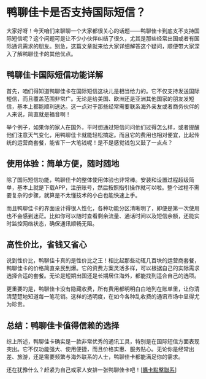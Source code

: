# 鸭聊佳卡是否支持国际短信？

大家好呀！今天咱们来聊聊一个大家都很关心的话题——鸭聊佳卡到底支不支持国际短信呢？这个问题可是让不少小伙伴纠结了很久，尤其是那些经常出国或者有国际通讯需求的朋友。别急，这篇文章就来给大家详细解答这个疑问，顺便带大家深入了解鸭聊佳卡的其他优点。

## 鸭聊佳卡国际短信功能详解

首先，咱们得知道鸭聊佳卡在国际短信这块儿是相当给力的。它不仅支持发送国际短信，而且覆盖范围非常广。无论是给美国、欧洲还是亚洲其他国家的朋友发短信，基本上都能顺利送达。这一点对于那些经常需要联系海外亲友或者商务伙伴的人来说，简直就是福音啊！

举个例子，如果你的家人在国外，平时想通过短信问问他们过得怎么样，或者提醒他们注意天气变化，用鸭聊佳卡就能轻松搞定。而且它的费用也相对便宜，比起传统的运营商套餐，能省下一大笔钱呢！是不是感觉钱包又鼓了一点点？

## 使用体验：简单方便，随时随地

除了国际短信功能，鸭聊佳卡的整体使用体验也非常棒。安装和设置过程超级简单，基本上就是下载APP，注册账号，然后按照指引操作就可以啦。整个过程不需要复杂的步骤，就算是不太懂技术的小白也能快速上手。

而且鸭聊佳卡的界面设计得很人性化，各种功能分区清晰明了，即便是第一次使用也不会感到迷茫。比如你可以随时查看剩余流量、通话时间以及短信余额，还能实时监控网络状态，确保通讯顺畅无阻。

## 高性价比，省钱又省心

说到性价比，鸭聊佳卡真的是性价比之王！相比起那些动辄几百块的运营商套餐，鸭聊佳卡的价格简直亲民到爆。它的资费方案灵活多样，可以根据自己的实际需求选择合适的套餐。无论是短期出国还是长期居住海外，都能找到适合自己的选项。

更重要的是，鸭聊佳卡没有隐藏收费，所有费用都明明白白地列在账单里，让你清清楚楚地知道每一笔花销。这样的透明度，在如今各种乱收费的通讯市场中显得尤为珍贵。

## 总结：鸭聊佳卡值得信赖的选择

综上所述，鸭聊佳卡确实是一款非常优秀的通讯工具，特别是在国际短信方面表现突出。它不仅功能强大、使用便捷，而且价格实惠、服务贴心。无论你是经常出差、旅游，还是需要频繁与海外联系的人士，鸭聊佳卡都能满足你的需求。

还在犹豫什么？赶紧为自己或家人安排一张鸭聊佳卡吧！[[購卡點擊聯系](https://t.me/s/esim1088)]